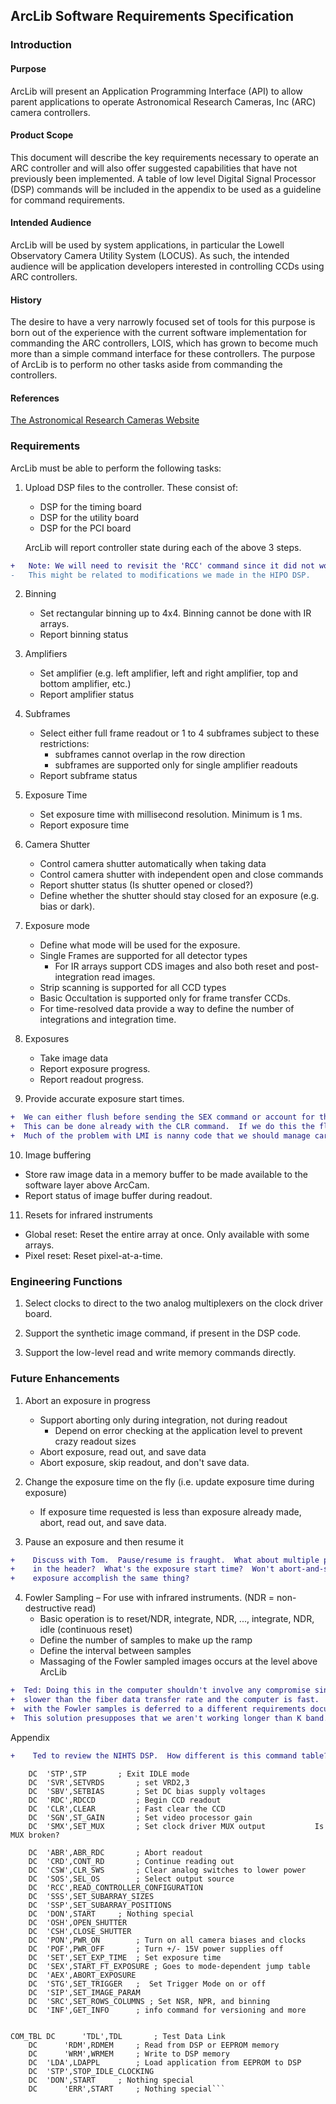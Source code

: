
## ArcLib Software Requirements Specification


### Introduction

#### Purpose   
ArcLib will present an Application Programming Interface (API) to allow parent applications to operate
Astronomical Research Cameras, Inc (ARC) camera controllers.

#### Product Scope
This document will describe the key requirements necessary to operate an ARC controller and will also offer
suggested capabilities that have not previously been implemented. A table of low level Digital Signal
Processor (DSP) commands will be included in the appendix to be used as a guideline for command requirements.

#### Intended Audience  
ArcLib will be used by system applications, in particular the Lowell Observatory Camera Utility System (LOCUS).
As such, the intended audience will be application developers interested in controlling CCDs using ARC controllers.

#### History  
The desire to have a very narrowly focused set of tools for this purpose is born out of the experience with the
current software implementation for commanding the ARC controllers, LOIS, which has grown to become much
more than a simple command interface for these controllers.  The purpose of ArcLib is to perform no other
tasks aside from commanding the controllers.

#### References  
[The Astronomical Research Cameras Website](http://www.astro-cam.com/index.php)

### Requirements 

ArcLib must be able to perform the following tasks:

1. Upload DSP files to the controller.  These consist of:
   - DSP for the timing board
   - DSP for the utility board
   - DSP for the PCI board

   ArcLib will report controller state during each of the above 3 steps.  
```diff 
+	Note: We will need to revisit the 'RCC' command since it did not work as expected in initial testing.
-	This might be related to modifications we made in the HIPO DSP.
```
2. Binning
   - Set rectangular binning up to 4x4.  Binning cannot be done with IR arrays.
   - Report binning status
   
3. Amplifiers
   - Set amplifier (e.g. left amplifier, left and right amplifier, top and bottom amplifier, etc.)
   - Report amplifier status
   
4. Subframes
   - Select either full frame readout or 1 to 4 subframes subject to these restrictions:
     - subframes cannot overlap in the row direction 
     - subframes are supported only for single amplifier readouts
   - Report subframe status
   
5. Exposure Time
   - Set exposure time with millisecond resolution.  Minimum is 1 ms.
   - Report exposure time
   
6. Camera Shutter
   - Control camera shutter automatically when taking data
   - Control camera shutter with independent open and close commands
   - Report shutter status (Is shutter opened or closed?)
   - Define whether the shutter should stay closed for an exposure (e.g. bias or dark).

7. Exposure mode
   - Define what mode will be used for the exposure.  
   - Single Frames are supported for all detector types
     - For IR arrays support CDS images and also both reset and post-integration read images.
   - Strip scanning is supported for all CCD types
   - Basic Occultation is supported only for frame transfer CCDs.
   - For time-resolved data provide a way to define the number of integrations and integration time.

8. Exposures
   - Take image data
   - Report exposure progress. 
   - Report readout progress.

9. Provide accurate exposure start times.

```diff
+  We can either flush before sending the SEX command or account for the time needed for the flush.
+  This can be done already with the CLR command.  If we do this the flush should be removed from the SEX commands.
+  Much of the problem with LMI is nanny code that we should manage carefully in LOCUS.
```

10. Image buffering
   - Store raw image data in a memory buffer to be made available to the software layer above ArcCam.
   - Report status of image buffer during readout.
   
11. Resets for infrared instruments
   - Global reset: Reset the entire array at once.  Only available with some arrays.
   - Pixel reset:  Reset pixel-at-a-time.

### Engineering Functions

1. Select clocks to direct to the two analog multiplexers on the clock driver board.

2. Support the synthetic image command, if present in the DSP code.

3. Support the low-level read and write memory commands directly.

### Future Enhancements

1. Abort an exposure in progress 
   - Support aborting only during integration, not during readout
     - Depend on error checking at the application level to prevent crazy readout sizes
   - Abort exposure, read out, and save data
   - Abort exposure, skip readout, and don't save data.

2. Change the exposure time on the fly (i.e. update exposure time during exposure)
   - If exposure time requested is less than exposure already made, abort, read out, and save data.

3. Pause an exposure and then resume it

```diff
+    Discuss with Tom.  Pause/resume is fraught.  What about multiple pause/resumes?  What airmass goes
+    in the header?  What's the exposure start time?  Won't abort-and-save together with a subsequent 
+    exposure accomplish the same thing?
```

4. Fowler Sampling – For use with infrared instruments.  (NDR = non-destructive read)
   - Basic operation is to reset/NDR, integrate, NDR, ..., integrate, NDR, idle (continuous reset)
   - Define the number of samples to make up the ramp
   - Define the interval between samples
   - Massaging of the Fowler sampled images occurs at the level above ArcLib

```diff
+  Ted: Doing this in the computer shouldn't involve any compromise since the array read rate is
+  slower than the fiber data transfer rate and the computer is fast.  The problem of what to do
+  with the Fowler samples is deferred to a different requirements document.
+  This solution presupposes that we aren't working longer than K band.
```

Appendix
```diff
+    Ted to review the NIHTS DSP.  How different is this command table?
```

```	DC	'IDL',IDL  		; Put CCD in IDLE mode    
	DC	'STP',STP  		; Exit IDLE mode
	DC	'SVR',SETVRDS		; set VRD2,3
	DC	'SBV',SETBIAS 		; Set DC bias supply voltages  
	DC	'RDC',RDCCD 		; Begin CCD readout    
	DC	'CLR',CLEAR  		; Fast clear the CCD   
	DC	'SGN',ST_GAIN  		; Set video processor gain     
	DC  'SMX',SET_MUX       ; Set clock driver MUX output           Is MUX broken?

	DC	'ABR',ABR_RDC		; Abort readout
	DC	'CRD',CONT_RD		; Continue reading out
	DC	'CSW',CLR_SWS		; Clear analog switches to lower power
	DC	'SOS',SEL_OS		; Select output source
	DC	'RCC',READ_CONTROLLER_CONFIGURATION 
	DC	'SSS',SET_SUBARRAY_SIZES
	DC	'SSP',SET_SUBARRAY_POSITIONS
	DC	'DON',START		; Nothing special
	DC	'OSH',OPEN_SHUTTER
	DC	'CSH',CLOSE_SHUTTER
	DC	'PON',PWR_ON		; Turn on all camera biases and clocks
	DC	'POF',PWR_OFF		; Turn +/- 15V power supplies off
	DC	'SET',SET_EXP_TIME 	; Set exposure time
	DC	'SEX',START_FT_EXPOSURE	; Goes to mode-dependent jump table
	DC	'AEX',ABORT_EXPOSURE
	DC	'STG',SET_TRIGGER	;  Set Trigger Mode on or off
	DC	'SIP',SET_IMAGE_PARAM
	DC	'SRC',SET_ROWS_COLUMNS ; Set NSR, NPR, and binning
	DC	'INF',GET_INFO		; info command for versioning and more


COM_TBL	DC      'TDL',TDL		; Test Data Link
	DC      'RDM',RDMEM		; Read from DSP or EEPROM memory
	DC      'WRM',WRMEM		; Write to DSP memory        
	DC	'LDA',LDAPPL		; Load application from EEPROM to DSP
	DC	'STP',STOP_IDLE_CLOCKING
	DC	'DON',START		; Nothing special
	DC      'ERR',START		; Nothing special```


